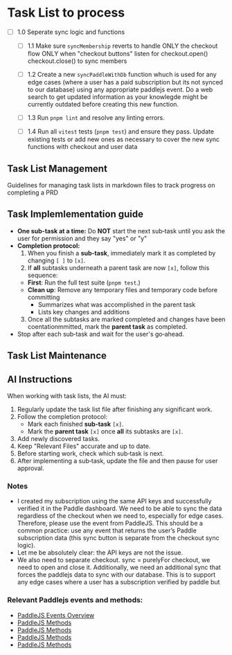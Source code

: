 



# Task List to process

- [ ] 1.0 Seperate sync logic and functions
  - [ ] 1.1 Make sure `syncMembership` reverts to handle ONLY the checkout flow ONLY when "checkout buttons" listen for checkout.open() checkout.close() to sync members
  - [ ] 1.2 Create a new `syncPaddleWithDb` function whuch is used for any edge cases (where a user has a paid subscription but its not synced to our database) using any appropriate paddlejs event. Do a web search to get updated information as your knowlegde might be currently outdated before creating this new function.
  - [ ] 1.3 Run `pnpm lint` and resolve any linting errors.
  - [ ] 1.4 Run all `vitest` tests (`pnpm test`) and ensure they pass. Update existing tests or add new ones as necessary to cover the new sync functions with checkout and user data


## Task List Management

Guidelines for managing task lists in markdown files to track progress on completing a PRD

## Task Implemlementation guide

- **One sub-task at a time:** Do **NOT** start the next sub‑task until you ask the user for permission and they say "yes" or "y"
- **Completion protocol:**
  1. When you finish a **sub‑task**, immediately mark it as completed by changing `[ ]` to `[x]`.
  2. If **all** subtasks underneath a parent task are now `[x]`, follow this sequence:
    - **First**: Run the full test suite (`pnpm test`.)
    - **Clean up**: Remove any temporary files and temporary code before committing
      - Summarizes what was accomplished in the parent task
      - Lists key changes and additions
  3. Once all the subtasks are marked completed and changes have been coentationmmitted, mark the **parent task** as completed.
- Stop after each sub‑task and wait for the user's go‑ahead.

## Task List Maintenance

## AI Instructions

When working with task lists, the AI must:

1. Regularly update the task list file after finishing any significant work.
2. Follow the completion protocol:
   - Mark each finished **sub‑task** `[x]`.
   - Mark the **parent task** `[x]` once **all** its subtasks are `[x]`.
3. Add newly discovered tasks.
4. Keep "Relevant Files" accurate and up to date.
5. Before starting work, check which sub‑task is next.
6. After implementing a sub‑task, update the file and then pause for user approval.

### Notes

- I created my subscription using the same API keys and successfully verified it in the Paddle dashboard. We need to be able to sync the data regardless of the checkout when we need to, especially for edge cases. Therefore, please use the event from PaddleJS. This should be a common practice: use any event that returns the user’s Paddle subscription data (this sync button is separate from the checkout sync logic).
- Let me be absolutely clear: the API keys are not the issue.
- We also need to separate checkout.  sync = purelyFor checkout, we need to open and close it. Additionally, we need an additional sync that forces the paddlejs data to sync with our database. This is to support any edge cases where a user has a subscription verified by paddle but


###  Relevant Paddlejs events and methods:
- [PaddleJS Events Overview](https://developer.paddle.com/paddlejs/events/overview#attributes)
- [PaddleJS Methods](https://developer.paddle.com/paddlejs/methods/paddle-update)
- [PaddleJS Methods](https://developer.paddle.com/paddlejs/methods/paddle-checkout-updatecheckout)
- [PaddleJS Methods](https://developer.paddle.com/paddlejs/methods/paddle-checkout-updatecheckout)
- [PaddleJS Methods](https://developer.paddle.com/paddlejs/methods/paddle-checkout-updatecheckout)


